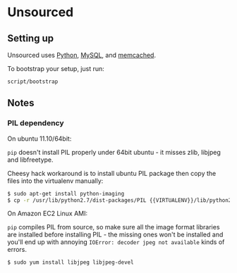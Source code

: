 Unsourced
=========

Setting up
----------

Unsourced uses [Python](http://www.python.org/), [MySQL](http://www.mysql.com/), and [memcached](http://memcached.org/).

To bootstrap your setup, just run:

    script/bootstrap

Notes
-----

### PIL dependency

On ubuntu 11.10/64bit:

`pip` doesn't install PIL properly under 64bit ubuntu - it misses zlib, libjpeg and libfreetype.
 
Cheesy hack workaround is to install ubuntu PIL package then copy the files into the virtualenv manually:

```bash
$ sudo apt-get install python-imaging
$ cp -r /usr/lib/python2.7/dist-packages/PIL {{VIRTUALENV}}/lib/python2.7/site-packages
```

On Amazon EC2 Linux AMI:

`pip` compiles PIL from source, so make sure all the image format libraries are installed before installing PIL - the missing ones won't be installed and you'll end up with annoying `IOError: decoder jpeg not available` kinds of errors.

```bash
$ sudo yum install libjpeg libjpeg-devel
```


